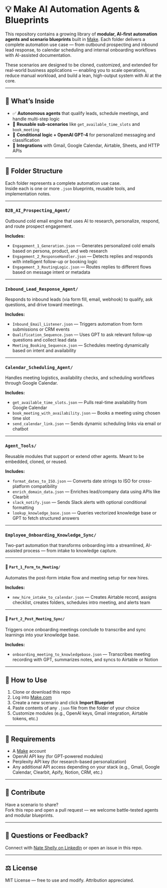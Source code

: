 # 💡 Make AI Automation Agents & Blueprints

This repository contains a growing library of **modular, AI-first automation agents and scenario blueprints** built in [Make](https://www.make.com). Each folder delivers a complete automation use case — from outbound prospecting and inbound lead response, to calendar scheduling and internal onboarding workflows with AI-assisted documentation.

These scenarios are designed to be cloned, customized, and extended for real-world business applications — enabling you to scale operations, reduce manual workload, and build a lean, high-output system with AI at the core.

---

## 🧠 What’s Inside

- ✅ **Autonomous agents** that qualify leads, schedule meetings, and handle multi-step logic  
- 🔁 **Reusable sub-scenarios** like `get_available_time_slots` and `book_meeting`  
- 🧩 **Conditional logic + OpenAI GPT-4** for personalized messaging and classification  
- 🔗 **Integrations** with Gmail, Google Calendar, Airtable, Sheets, and HTTP APIs  

---

## 📁 Folder Structure

Each folder represents a complete automation use case.  
Inside each is one or more `.json` blueprints, reusable tools, and implementation notes.

---

### `B2B_AI_Prospecting_Agent/`  
Outbound cold email engine that uses AI to research, personalize, respond, and route prospect engagement.

**Includes:**
- `Engagement_1_Generation.json` — Generates personalized cold emails based on persona, product, and web research  
- `Engagement_2_ResponseHandler.json` — Detects replies and responds with intelligent follow-up or booking logic  
- `Engagement_3_RoutingLogic.json` — Routes replies to different flows based on message intent or metadata  

---

### `Inbound_Lead_Response_Agent/`  
Responds to inbound leads (via form fill, email, webhook) to qualify, ask questions, and drive toward meetings.

**Includes:**
- `Inbound_Email_Listener.json` — Triggers automation from form submissions or CRM events  
- `Qualification_Sequence.json` — Uses GPT to ask relevant follow-up questions and collect lead data  
- `Meeting_Booking_Sequence.json` — Schedules meeting dynamically based on intent and availability  

---

### `Calendar_Scheduling_Agent/`  
Handles meeting logistics, availability checks, and scheduling workflows through Google Calendar.

**Includes:**
- `get_available_time_slots.json` — Pulls real-time availability from Google Calendar  
- `book_meeting_with_availability.json` — Books a meeting using chosen time slot  
- `send_calendar_link.json` — Sends dynamic scheduling links via email or chatbot  

---

### `Agent_Tools/`  
Reusable modules that support or extend other agents. Meant to be embedded, cloned, or reused.

**Includes:**
- `format_dates_to_ISO.json` — Converts date strings to ISO for cross-platform compatibility  
- `enrich_domain_data.json` — Enriches lead/company data using APIs like Clearbit  
- `slack_notify.json` — Sends Slack alerts with optional conditional formatting  
- `lookup_knowledge_base.json` — Queries vectorized knowledge base or GPT to fetch structured answers  

---

### `Employee_Onboarding_Knowledge_Sync/`  
Two-part automation that transforms onboarding into a streamlined, AI-assisted process — from intake to knowledge capture.

---

#### 📂 `Part_1_Form_to_Meeting/`  
Automates the post-form intake flow and meeting setup for new hires.

**Includes:**
- `new_hire_intake_to_calendar.json` — Creates Airtable record, assigns checklist, creates folders, schedules intro meeting, and alerts team  

---

#### 📂 `Part_2_Post_Meeting_Sync/`  
Triggers once onboarding meetings conclude to transcribe and sync learnings into your knowledge base.

**Includes:**
- `onboarding_meeting_to_knowledgebase.json` — Transcribes meeting recording with GPT, summarizes notes, and syncs to Airtable or Notion  

---

## 🚀 How to Use

1. Clone or download this repo  
2. Log into [Make.com](https://www.make.com)  
3. Create a new scenario and click **Import Blueprint**  
4. Paste contents of any `.json` file from the folder of your choice  
5. Customize modules (e.g., OpenAI keys, Gmail integration, Airtable tokens, etc.)  

---

## 🧩 Requirements

- A [Make](https://www.make.com) account  
- OpenAI API key (for GPT-powered modules)  
- Perplexity API key (for research-based personalization)  
- Any additional API access depending on your stack (e.g., Gmail, Google Calendar, Clearbit, Apify, Notion, CRM, etc.)  

---

## 📣 Contribute

Have a scenario to share?  
Fork this repo and open a pull request — we welcome battle-tested agents and modular blueprints.

---

## 💬 Questions or Feedback?

Connect with [Nate Shelly on LinkedIn](https://www.linkedin.com/in/nate-shelly/) or open an issue in this repo.

---

## ⚖️ License

MIT License — free to use and modify. Attribution appreciated.
